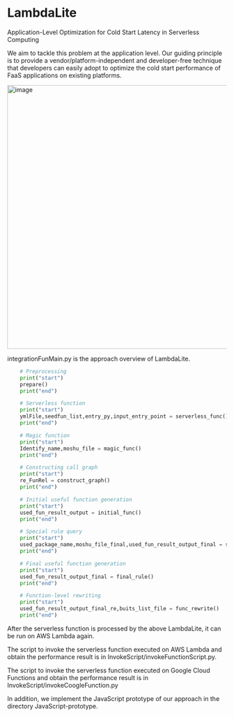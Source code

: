 # LambdaLite
Application-Level Optimization for Cold Start Latency in Serverless Computing

We aim to tackle this problem at the application level. Our guiding principle is to provide a vendor/platform-independent and developer-free technique that developers can easily adopt to optimize the cold start performance of FaaS applications on existing platforms. 

<img width="605" alt="image" src="https://user-images.githubusercontent.com/79156929/190913660-04f93abb-980b-4e15-93b2-733c636d9ae4.png">

integrationFunMain.py is the approach overview of LambdaLite.



```Python
    # Preprocessing
    print("start")
    prepare()
    print("end")

    # Serverless function
    print("start")
    ymlFile,seedfun_list,entry_py,input_entry_point = serverless_func()
    print("end")

    # Magic function
    print("start")
    Identify_name,moshu_file = magic_func()
    print("end")

    # Constructing call graph 
    print("start")
    re_FunRel = construct_graph()
    print("end")

    # Initial useful function generation
    print("start")
    used_fun_result_output = initial_func()
    print("end")

    # Special rule query
    print("start")
    used_package_name,moshu_file_final,used_fun_result_output_final = special_rule()
    print("end")

    # Final useful function generation
    print("start")
    used_fun_result_output_final = final_rule()
    print("end")

    # Function-level rewriting
    print("start")
    used_fun_result_output_final_re,buits_list_file = func_rewrite()
    print("end")

```

After the serverless function is processed by the above LambdaLite, it can be run on AWS Lambda again.

The script to invoke the serverless function executed on AWS Lambda and obtain the performance result is in InvokeScript/invokeFunctionScript.py.

The script to invoke the serverless function executed on Google Cloud Functions and obtain the performance result is in InvokeScript/invokeCoogleFunction.py

In addition, we implement the JavaScript prototype of our approach in the directory JavaScript-prototype.

